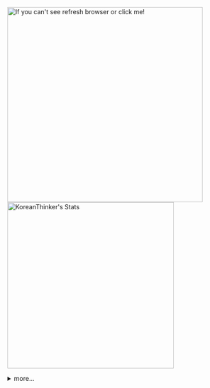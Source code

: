 <p  >
  <a target="_blank" href="https://github-readme-stats.vercel.app/api/wakatime?username=KoreanThinker&layout=compact&theme=dark&hide_border=true&langs_count=32" >
    <img width="440px"  src="https://github-readme-stats.vercel.app/api/wakatime?username=KoreanThinker&layout=compact&theme=dark&hide_border=true&langs_count=6" alt="If you can't see refresh browser or click me!" /> 
  </a>
    <img width="375px" src="https://github-readme-stats.vercel.app/api?username=KoreanThinker&theme=dark&hide_border=true&count_private=true" alt="KoreanThinker's Stats" />
</p>
<details>
<summary>more...</summary>
 
    
<!--START_SECTION:waka-->
**I'm a Night 🦉** 

```text
🌞 Morning    18 commits     ░░░░░░░░░░░░░░░░░░░░░░░░░   1.57% 
🌆 Daytime    415 commits    █████████░░░░░░░░░░░░░░░░   36.21% 
🌃 Evening    621 commits    █████████████░░░░░░░░░░░░   54.19% 
🌙 Night      92 commits     ██░░░░░░░░░░░░░░░░░░░░░░░   8.03%

```
📅 **I'm Most Productive on Monday** 

```text
Monday       206 commits    ████░░░░░░░░░░░░░░░░░░░░░   17.98% 
Tuesday      175 commits    ███░░░░░░░░░░░░░░░░░░░░░░   15.27% 
Wednesday    193 commits    ████░░░░░░░░░░░░░░░░░░░░░   16.84% 
Thursday     203 commits    ████░░░░░░░░░░░░░░░░░░░░░   17.71% 
Friday       156 commits    ███░░░░░░░░░░░░░░░░░░░░░░   13.61% 
Saturday     98 commits     ██░░░░░░░░░░░░░░░░░░░░░░░   8.55% 
Sunday       115 commits    ██░░░░░░░░░░░░░░░░░░░░░░░   10.03%

```


📊 **This Week I Spent My Time On** 

```text
⌚︎ Time Zone: Asia/Seoul

🐱‍💻 Projects: 
music-shorts             35 hrs 31 mins      ████████████████████░░░░░   81.74% 
front                    4 hrs 57 mins       ██░░░░░░░░░░░░░░░░░░░░░░░   11.41% 
backend-nest             2 hrs 23 mins       █░░░░░░░░░░░░░░░░░░░░░░░░   5.5% 
gilberto                 20 mins             ░░░░░░░░░░░░░░░░░░░░░░░░░   0.79% 
FrontEnd                 14 mins             ░░░░░░░░░░░░░░░░░░░░░░░░░   0.56%

```


 Last Updated on 24/01/2022 18:39:16 UTC
<!--END_SECTION:waka-->
</details>
